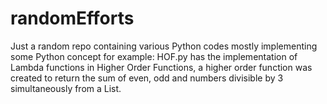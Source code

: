 # randomEfforts
Just a random repo containing various Python codes mostly implementing some Python concept
for example:
HOF.py has the implementation of Lambda functions in Higher Order Functions, a higher order function was created to
return the sum of even, odd and numbers divisible by 3 simultaneously from a List.
